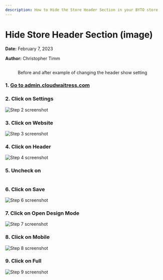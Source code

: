 ```yaml
---
description: How to Hide the Store Header Section in your BYTO store
---
```


# Hide Store Header Section (image)

**Date:** February 7, 2023

**Author:** Christopher Timm

<figure><img src="../../.gitbook/assets/Remove Header Image.png" alt=""><figcaption><p>Before and after example of changing the header show setting</p></figcaption></figure>

### 1. [Go to admin.cloudwaitress.com](https://admin.cloudwaitress.com/restaurant/RESsnHW7AjTKYMCr7aOF6NrP)

### 2. Click on Settings

![Step 2 screenshot](https://images.tango.us/workflows/afe3c9b8-6e7e-49f4-95c6-a31ea1e9e85d/steps/14e1c6b0-65fc-4a23-aef1-ac449a7de2b0/1e79efb1-6703-4949-a169-f2ecfd63220c.png?crop=focalpoint\&fit=crop\&fp-x=0.0197\&fp-y=0.4016\&fp-z=2.8943\&w=1200)

### 3. Click on Website

![Step 3 screenshot](https://images.tango.us/workflows/afe3c9b8-6e7e-49f4-95c6-a31ea1e9e85d/steps/59672dfc-e140-49ed-ad32-b2b7f6bf6a5e/4174fdd0-c123-4d79-870f-c311fd19266f.png?crop=focalpoint\&fit=crop\&fp-x=0.4616\&fp-y=0.1706\&fp-z=2.9135\&w=1200)

### 4. Click on Header

![Step 4 screenshot](https://images.tango.us/workflows/afe3c9b8-6e7e-49f4-95c6-a31ea1e9e85d/steps/bdf520d6-dbe6-4d14-8ca8-210d4af44422/82d64d3f-3e8a-44c2-8939-656b0e781816.png?crop=focalpoint\&fit=crop\&fp-x=0.5102\&fp-y=0.4676\&fp-z=1.7413\&w=1200)

### 5. Uncheck on

<figure><img src="../../.gitbook/assets/Screen Shot 2023-02-07 at 2.56.47 pm.png" alt=""><figcaption></figcaption></figure>

### 6. Click on Save

![Step 6 screenshot](https://images.tango.us/workflows/afe3c9b8-6e7e-49f4-95c6-a31ea1e9e85d/steps/21f750f5-7f5c-45fe-9ea8-07cccea07eaa/f01007ee-4783-42a4-9df3-c5b89aa4a316.png?crop=focalpoint\&fit=crop\&fp-x=0.5141\&fp-y=0.7992\&fp-z=1.7413\&w=1200)

### 7. Click on Open Design Mode

![Step 7 screenshot](https://images.tango.us/workflows/afe3c9b8-6e7e-49f4-95c6-a31ea1e9e85d/steps/841b4a18-6056-47c7-b367-30b872b9f529/8dbf0722-e836-49a0-9424-1318eeed5e12.png?crop=focalpoint\&fit=crop\&fp-x=0.6609\&fp-y=0.2076\&fp-z=3.1315\&w=1200)

### 8. Click on Mobile

![Step 8 screenshot](https://images.tango.us/workflows/afe3c9b8-6e7e-49f4-95c6-a31ea1e9e85d/steps/b65b1144-6136-4743-9a5d-127923a9e09c/78d400e2-8e11-4542-b68e-bab916aecab5.png?crop=focalpoint\&fit=crop\&fp-x=0.1289\&fp-y=0.0358\&fp-z=2.9232\&w=1200)

### 9. Click on Full

![Step 9 screenshot](https://images.tango.us/workflows/afe3c9b8-6e7e-49f4-95c6-a31ea1e9e85d/steps/c30f02af-fe31-4b6c-bf65-1928bffe2ddd/55695add-3046-4f9d-b103-b0981982f95f.png?crop=focalpoint\&fit=crop\&fp-x=0.1704\&fp-y=0.0358\&fp-z=2.9232\&w=1200)

